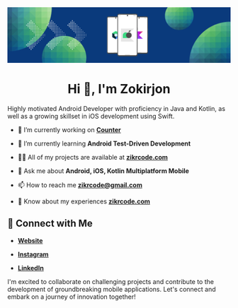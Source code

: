 <img src="header-image.png" alt="header-image"> 
<h1 align="center">Hi 👋, I'm Zokirjon</h1>

Highly motivated Android Developer with proficiency in Java and Kotlin, as well as a growing skillset in iOS development using Swift.

- 🔭 I’m currently working on **[Counter](https://github.com/zikrcode/Counter)**
- 🌱 I’m currently learning **Android Test-Driven Development**
- 👨‍💻 All of my projects are available at **[zikrcode.com](https://zikrcode.com/)**
- 💬 Ask me about **Android, iOS, Kotlin Multiplatform Mobile**

- 📫 How to reach me **zikrcode@gmail.com**
- 📄 Know about my experiences **[zikrcode.com](https://zikrcode.com/)**

## 🤝 Connect with Me

- **[Website](https://zikrcode.com/)**

- **[Instagram](https://www.instagram.com/zikrcode/)**

- **[LinkedIn](https://www.linkedin.com/in/zokirjon?lipi=urn%3Ali%3Apage%3Ad_flagship3_profile_view_base_contact_details%3BPJCGEKQQQNCE3mM2KDeQSg%3D%3D)**

I'm excited to collaborate on challenging projects and contribute to the development of groundbreaking mobile applications. Let's connect and embark on a journey of innovation together!
